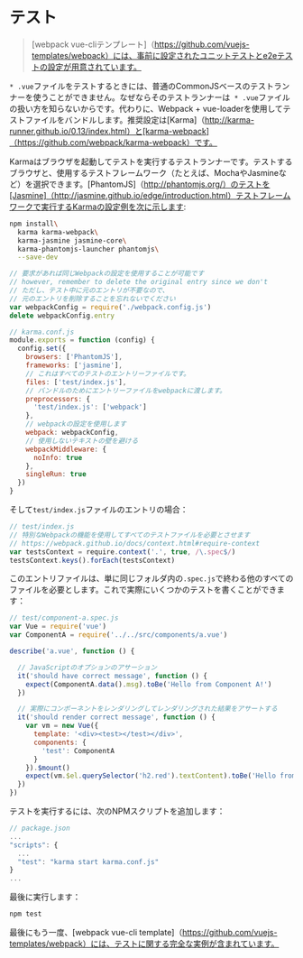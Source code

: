 # テスト

> [webpack vue-cliテンプレート]（https://github.com/vuejs-templates/webpack）には、事前に設定されたユニットテストとe2eテストの設定が用意されています。

`* .vue`ファイルをテストするときには、普通のCommonJSベースのテストランナーを使うことができません。なぜならそのテストランナーは` * .vue`ファイルの扱い方を知らないからです。代わりに、Webpack + vue-loaderを使用してテストファイルをバンドルします。推奨設定は[Karma]（http://karma-runner.github.io/0.13/index.html）と[karma-webpack]（https://github.com/webpack/karma-webpack）です。

Karmaはブラウザを起動してテストを実行するテストランナーです。テストするブラウザと、使用するテストフレームワーク（たとえば、MochaやJasmineなど）を選択できます。[PhantomJS]（http://phantomjs.org/）のテストを[Jasmine]（http://jasmine.github.io/edge/introduction.html）テストフレームワークで実行するKarmaの設定例を次に示します:

``` bash
npm install\
  karma karma-webpack\
  karma-jasmine jasmine-core\
  karma-phantomjs-launcher phantomjs\
  --save-dev
```

``` js
// 要求があれば同じWebpackの設定を使用することが可能です
// however, remember to delete the original entry since we don't
// ただし、テスト中に元のエントリが不要なので、
// 元のエントリを削除することを忘れないでください
var webpackConfig = require('./webpack.config.js')
delete webpackConfig.entry

// karma.conf.js
module.exports = function (config) {
  config.set({
    browsers: ['PhantomJS'],
    frameworks: ['jasmine'],
    // これはすべてのテストのエントリーファイルです。
    files: ['test/index.js'],
    // バンドルのためにエントリーファイルをwebpackに渡します。
    preprocessors: {
      'test/index.js': ['webpack']
    },
    // webpackの設定を使用します
    webpack: webpackConfig,
    // 使用しないテキストの壁を避ける
    webpackMiddleware: {
      noInfo: true
    },
    singleRun: true
  })
}
```

そして`test/index.js`ファイルのエントリの場合：

``` js
// test/index.js
// 特別なWebpackの機能を使用してすべてのテストファイルを必要とさせます
// https://webpack.github.io/docs/context.html#require-context
var testsContext = require.context('.', true, /\.spec$/)
testsContext.keys().forEach(testsContext)
```

このエントリファイルは、単に同じフォルダ内の`.spec.js`で終わる他のすべてのファイルを必要とします。これで実際にいくつかのテストを書くことができます：

``` js
// test/component-a.spec.js
var Vue = require('vue')
var ComponentA = require('../../src/components/a.vue')

describe('a.vue', function () {

  // JavaScriptのオプションのアサーション
  it('should have correct message', function () {
    expect(ComponentA.data().msg).toBe('Hello from Component A!')
  })

  // 実際にコンポーネントをレンダリングしてレンダリングされた結果をアサートする
  it('should render correct message', function () {
    var vm = new Vue({
      template: '<div><test></test></div>',
      components: {
        'test': ComponentA
      }
    }).$mount()
    expect(vm.$el.querySelector('h2.red').textContent).toBe('Hello from Component A!')
  })
})
```

テストを実行するには、次のNPMスクリプトを追加します：

``` js
// package.json
...
"scripts": {
  ...
  "test": "karma start karma.conf.js"
}
...
```

最後に実行します：

``` bash
npm test
```

最後にもう一度、[webpack vue-cli template]（https://github.com/vuejs-templates/webpack）には、テストに関する完全な実例が含まれています。
